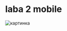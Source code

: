 # laba 2 mobile

![картинка](https://w.forfun.com/fetch/56/5656d35727009cabea6ce79973a9702c.jpeg?w=1470&r=0.5625)

